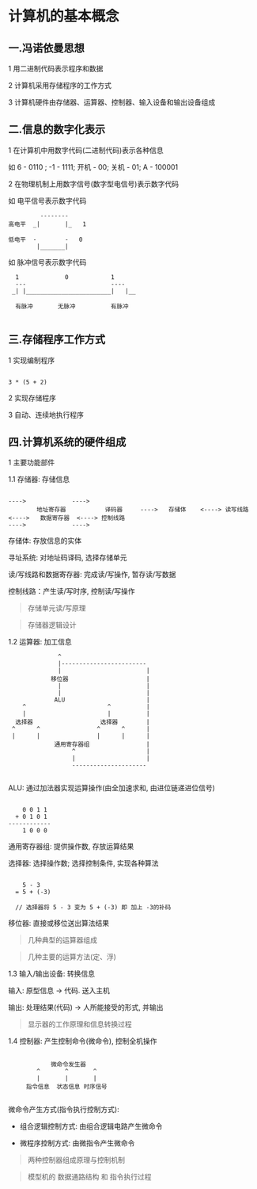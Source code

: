 # 计算机的基本概念

## 一.冯诺依曼思想

1 用二进制代码表示程序和数据

2 计算机采用存储程序的工作方式

3 计算机硬件由存储器、运算器、控制器、输入设备和输出设备组成

## 二.信息的数字化表示

1 在计算机中用数字代码(二进制代码)表示各种信息

如 6 - 0110 ; -1 - 1111; 开机 - 00; 关机 - 01; A - 100001

2 在物理机制上用数字信号(数字型电信号)表示数字代码

如 电平信号表示数字代码 

```
         --------
高电平  _|       |_   1

低电平  -        -   0
        |_______|

```

如 脉冲信号表示数字代码

```
  1             0            1       
  ---                        ----
 _| |________________________|   |__

  有脉冲       无脉冲          有脉冲


```

## 三.存储程序工作方式

1 实现编制程序

```

3 * (5 + 2)

```

2 实现存储程序

3 自动、连续地执行程序

## 四.计算机系统的硬件组成

1 主要功能部件

1.1 存储器: 存储信息

```

---->             ---->
        地址寄存器           译码器     ---->   存储体    <----> 读写线路   <---->   数据寄存器  <----> 控制线路
---->             ---->  

```

存储体: 存放信息的实体

寻址系统: 对地址码译码, 选择存储单元

读/写线路和数据寄存器: 完成读/写操作, 暂存读/写数据

控制线路：产生读/写时序, 控制读/写操作

> 存储单元读/写原理

> 存储器逻辑设计

1.2 运算器: 加工信息

```
              ^  
              |------------------------
              |                        | 
            移位器                      |
              |                        |
              |                        |
             ALU                       |
    ^                       ^          |
    |                       |          |
  选择器                   选择器        |
 ^      ^                ^      ^      |
 |      |                |      |      |
             通用寄存器组                |
                  ^                    |
                  |                    | 
                  ---------------------
                       
```

ALU: 通过加法器实现运算操作(由全加速求和, 由进位链递进位信号)

```

    0 0 1 1
  + 0 1 0 1
------------
    1 0 0 0          

```

通用寄存器组: 提供操作数, 存放运算结果

选择器: 选择操作数; 选择控制条件, 实现各种算法

```

    5 - 3
  = 5 + (-3)

  // 选择器将 5 - 3 变为 5 + (-3) 即 加上 -3的补码
```

移位器: 直接或移位送出算法结果

> 几种典型的运算器组成

> 几种主要的运算方法(定、浮)

1.3 输入/输出设备: 转换信息

输入: 原型信息 -> 代码. 送入主机

输出: 处理结果(代码) -> 人所能接受的形式, 并输出

> 显示器的工作原理和信息转换过程

1.4 控制器: 产生控制命令(微命令), 控制全机操作

```

            微命令发生器
        ^       ^       ^
        |       |       |
     指令信息  状态信息 时序信号  
            
```

微命令产生方式(指令执行控制方式):

- 组合逻辑控制方式: 由组合逻辑电路产生微命令

- 微程序控制方式:  由微指令产生微命令

> 两种控制器组成原理与控制机制

> 模型机的 数据通路结构 和 指令执行过程
